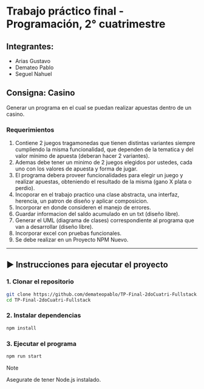 # Trabajo práctico final - Programación, 2° cuatrimestre

## Integrantes:
- Arias Gustavo
- Demateo Pablo
- Seguel Nahuel

## Consigna: Casino
Generar un programa en el cual se puedan realizar apuestas dentro de un casino.

### Requerimientos

1. Contiene 2 juegos tragamonedas que tienen distintas variantes siempre cumpliendo la misma funcionalidad, que dependen de la tematica y del valor minimo de apuesta (deberan hacer 2 variantes).
2. Ademas debe tener un minimo de 2 juegos elegidos por ustedes, cada uno con los valores de apuesta y forma de jugar.
3. El programa debera proveer funcionalidades para elegir un juego y realizar apuestas, obteniendo el resultado de la misma (gano X plata o perdio). 
4. Incoporar en el trabajo practico una clase abstracta, una interfaz, herencia, un patron de diseño y aplicar composicion.
5. Incorporar en donde consideren el manejo de errores.
6. Guardar informacion del saldo acumulado en un txt (diseño libre).
7. Generar el UML (diagrama de clases) correspondiente al programa que van a desarrollar (diseño libre).
8. Incorporar excel con pruebas funcionales.
9. Se debe realizar en un Proyecto NPM Nuevo.

---------

## ▶️ Instrucciones para ejecutar el proyecto

### 1. Clonar el repositorio

```bash
git clone https://github.com/demateopablo/TP-Final-2doCuatri-Fullstack.git
cd TP-Final-2doCuatri-Fullstack
```

### 2. Instalar dependencias

```bash
npm install
```

### 3. Ejecutar el programa

```bash
npm run start
```

>[!note]
>Asegurate de tener Node.js instalado.

